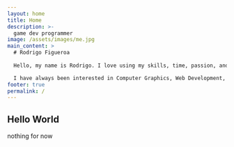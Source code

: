 ```yaml
---
layout: home
title: Home
description: >-
  game dev programmer
image: /assets/images/me.jpg
main_content: >
  # Rodrigo Figueroa
  
  Hello, my name is Rodrigo. I love using my skills, time, passion, and knowledge to contribute to the innovative software. I recently graduated with a Bachelors degree in computer science from California State University, Fullerton. I’m a quick learner who is detailed oriented and can adapt to a fast paced, team-based environment. I can generate well-documented, high quality code.

  I have always been interested in Computer Graphics, Web Development, 3D Math, and 3D Algorithms ever since I started computer science. I worked on a research project involving curves and curve surfaces. I enjoy developing tools that allow for usability, reliability, and maintainability.
footer: true
permalink: /
---
```

## Hello World
  nothing for now


